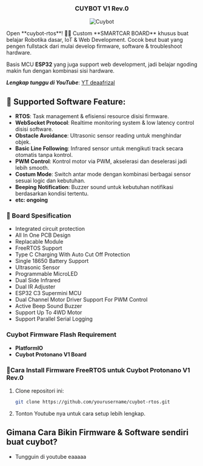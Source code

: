 <h3 align="center">CUYBOT V1 Rev.0</h3>

<p align="center">
  <img src="https://github.com/deaafrizal/cuybot-rtos/assets/cuybot-sw.jpg" alt="Cuybot">
</p>
Open **cuybot-rtos**! 🚗✨ Custom **SMARTCAR BOARD** khusus buat belajar Robotika dasar, IoT & Web Development. Cocok beut buat yang pengen fullstack dari mulai develop firmware, software & troubleshoot hardware.

Basis MCU **ESP32** yang juga support web development, jadi belajar ngoding makin fun dengan kombinasi sisi hardware. 

***Lengkap tunggu di YouTube***: [YT deaafrizal](https://youtube.com/@deaafrizal)

## 🚀 Supported Software Feature:
- **RTOS**: Task management & efisiensi resource disisi firmware.
- **WebSocket Protocol**: Realtime monitoring system & low latency control disisi software.
- **Obstacle Avoidance**: Ultrasonic sensor reading untuk menghindar objek.
- **Basic Line Following**: Infrared sensor untuk mengikuti track secara otomatis tanpa kontrol.
- **PWM Control**: Kontrol motor via PWM, akselerasi dan deselerasi jadi lebih smooth.
- **Costum Mode**: Switch antar mode dengan kombinasi berbagai sensor sesuai logic dan kebutuhan.
- **Beeping Notification**: Buzzer sound untuk kebutuhan notifikasi berdasarkan kondisi tertentu.
- **etc: ongoing**


### 🚀 Board Spesification
- Integrated circuit protection
- All In One PCB Design
- Replacable Module
- FreeRTOS Support
- Type C Charging With Auto Cut Off Protection
- Single 18650 Battery Support
- Ultrasonic Sensor
- Programmable MicroLED
- Dual Side Infrared
- Dual IR Adjuster
- ESP32 C3 Supermini MCU
- Dual Channel Motor Driver Support For PWM Control
- Active Beep Sound Buzzer
- Support Up To 4WD Motor
- Support Parallel Serial Logging  


### Cuybot Firmware Flash Requirement
- **PlatformIO**
- **Cuybot Protonano V1 Board**

### 🔧Cara Install Firmware FreeRTOS untuk Cuybot Protonano V1 Rev.0
1. Clone repositori ini:
   ```bash
   git clone https://github.com/yourusername/cuybot-rtos.git
2. Tonton Youtube nya untuk cara setup lebih lengkap.

##  Gimana Cara Bikin Firmware & Software sendiri buat cuybot?
- Tungguin di youtube eaaaaa

